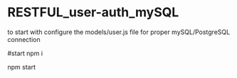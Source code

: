 # RESTFUL_user-auth_mySQL

to start with
configure the models/user.js file for proper mySQL/PostgreSQL connection

#start
npm i  

npm start
